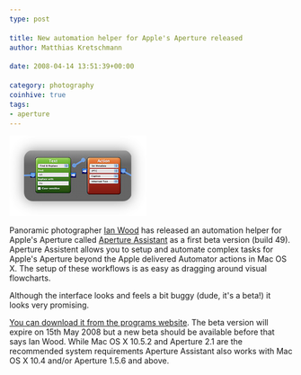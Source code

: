 ```yaml
---
type: post

title: New automation helper for Apple's Aperture released
author: Matthias Kretschmann

date: 2008-04-14 13:51:39+00:00

category: photography
coinhive: true
tags:
- aperture
---
```


![Aperture Assistent](../media/apassis.png)

Panoramic photographer [Ian Wood](http://www.ianjameswood.co.uk/) has released an automation helper for Apple's Aperture called [Aperture Assistant](http://aperture-assistant.com) as a first beta version (build 49). Aperture Assistent allows you to setup and automate complex tasks for Apple's Aperture beyond the Apple delivered Automator actions in Mac OS X. The setup of these workflows is as easy as dragging around visual flowcharts.

<!-- more -->

Although the interface looks and feels a bit buggy (dude, it's a beta!) it looks very promising.

[You can download it from the programs website](http://aperture-assistant.com/medias). The beta version will expire on 15th May 2008 but a new beta should be available before that says Ian Wood. While Mac OS X 10.5.2 and Aperture 2.1 are the recommended system requirements Aperture Assistant also works with Mac OS X 10.4 and/or Aperture 1.5.6 and above.
